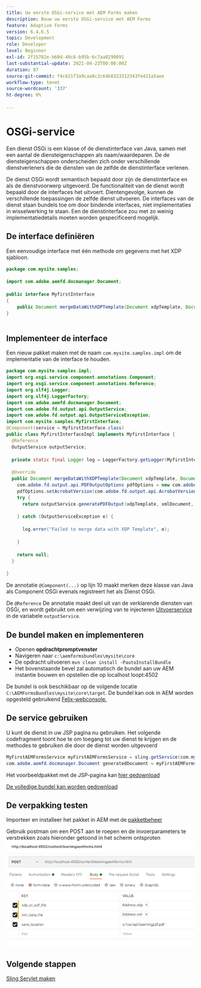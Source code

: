 ```yaml
---
title: Uw eerste OSGi-service met AEM Forms maken
description: Bouw uw eerste OSGi-service met AEM Forms
feature: Adaptive Forms
version: 6.4,6.5
topic: Development
role: Developer
level: Beginner
exl-id: 2f15782e-b60d-40c6-b95b-6c7aa8290691
last-substantial-update: 2021-04-23T00:00:00Z
duration: 87
source-git-commit: f4c621f3a9caa8c2c64b8323312343fe421a5aee
workflow-type: tm+mt
source-wordcount: '337'
ht-degree: 0%

---
```


# OSGi-service

Een dienst OSGi is een klasse of de dienstinterface van Java, samen met een aantal de diensteigenschappen als naam/waardeparen. De de diensteigenschappen onderscheiden zich onder verschillende dienstverleners die de diensten van de zelfde de dienstinterface verlenen.

De dienst OSGi wordt semantisch bepaald door zijn de dienstinterface en als de dienstvoorwerp uitgevoerd. De functionaliteit van de dienst wordt bepaald door de interfaces het uitvoert. Dientengevolge, kunnen de verschillende toepassingen de zelfde dienst uitvoeren. De interfaces van de dienst staan bundels toe om door bindende interfaces, niet implementaties in wisselwerking te staan. Een de dienstinterface zou met zo weinig implementatiedetails moeten worden gespecificeerd mogelijk.

## De interface definiëren

Een eenvoudige interface met één methode om gegevens met het <span class="x x-first x-last">XDP</span> sjabloon.

```java
package com.mysite.samples;

import com.adobe.aemfd.docmanager.Document;

public interface MyfirstInterface
{
    public Document mergeDataWithXDPTemplate(Document xdpTemplate, Document xmlDocument);
}
 
```

## Implementeer de interface

Een nieuw pakket maken met de naam `com.mysite.samples.impl` om de implementatie van de interface te houden.

```java
package com.mysite.samples.impl;
import org.osgi.service.component.annotations.Component;
import org.osgi.service.component.annotations.Reference;
import org.slf4j.Logger;
import org.slf4j.LoggerFactory;
import com.adobe.aemfd.docmanager.Document;
import com.adobe.fd.output.api.OutputService;
import com.adobe.fd.output.api.OutputServiceException;
import com.mysite.samples.MyfirstInterface;
@Component(service = MyfirstInterface.class)
public class MyfirstInterfaceImpl implements MyfirstInterface {
  @Reference
  OutputService outputService;

  private static final Logger log = LoggerFactory.getLogger(MyfirstInterfaceImpl.class);

  @Override
  public Document mergeDataWithXDPTemplate(Document xdpTemplate, Document xmlDocument) {
    com.adobe.fd.output.api.PDFOutputOptions pdfOptions = new com.adobe.fd.output.api.PDFOutputOptions();
    pdfOptions.setAcrobatVersion(com.adobe.fd.output.api.AcrobatVersion.Acrobat_11);
    try {
      return outputService.generatePDFOutput(xdpTemplate, xmlDocument, pdfOptions);

    } catch (OutputServiceException e) {

      log.error("Failed to merge data with XDP Template", e);

    }

    return null;
  }

}
```

De annotatie `@Component(...)` op lijn 10 maakt merken deze klasse van Java als Component OSGi evenals registreert het als Dienst OSGi.

De `@Reference` De annotatie maakt deel uit van de verklarende diensten van OSGi, en wordt gebruikt om een verwijzing van te injecteren [Uitvoerservice](https://helpx.adobe.com/experience-manager/6-5/forms/javadocs/index.html?com/adobe/fd/output/api/OutputService.html) in de variabele `outputService`.


## De bundel maken en implementeren

* Openen **opdrachtpromptvenster**
* Navigeren naar `c:\aemformsbundles\mysite\core`
* De opdracht uitvoeren `mvn clean install -PautoInstallBundle`
* Het bovenstaande bevel zal automatisch de bundel aan uw AEM instantie bouwen en opstellen die op localhost loopt:4502

De bundel is ook beschikbaar op de volgende locatie `C:\AEMFormsBundles\mysite\core\target`. De bundel kan ook in AEM worden opgesteld gebruikend [Felix-webconsole.](http://localhost:4502/system/console/bundles)

## De service gebruiken

U kunt de dienst in uw JSP pagina nu gebruiken. Het volgende codefragment toont hoe te om toegang tot uw dienst te krijgen en de methodes te gebruiken die door de dienst worden uitgevoerd

```java
MyFirstAEMFormsService myFirstAEMFormsService = sling.getService(com.mysite.samples.MyFirstAEMFormsService.class);
com.adobe.aemfd.docmanager.Document generatedDocument = myFirstAEMFormsService.mergeDataWithXDPTemplate(xdp_or_pdf_template,xmlDocument);
```

Het voorbeeldpakket met de JSP-pagina kan [hier gedownload](assets/learning_aem_forms.zip)

[De volledige bundel kan worden gedownload](assets/mysite.core-1.0.0-SNAPSHOT.jar)

## De verpakking testen

Importeer en installeer het pakket in AEM met de [pakketbeheer](http://localhost:4502/crx/packmgr/index.jsp)

Gebruik postman om een POST aan te roepen en de invoerparameters te verstrekken zoals hieronder getoond in het scherm ontsproten
![postbode](assets/test-service-postman.JPG)

## Volgende stappen

[Sling Servlet maken](./create-servlet.md)

